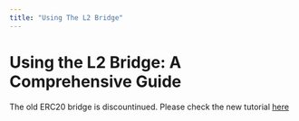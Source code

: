 ```yaml
---
title: "Using The L2 Bridge"
---
```


# Using the L2 Bridge: A Comprehensive Guide

The old ERC20 bridge is discountinued. Please check the new tutorial [here](https://doc.moonchain.com/docs/Mainnet-Tutorials/Jannowitz-Tutorial-Old-New)
